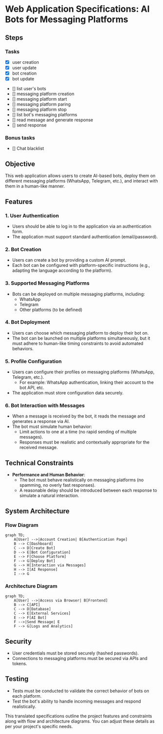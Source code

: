 # Web Application Specifications: AI Bots for Messaging Platforms

## Steps

### Tasks

- [x] user creation
- [x] user update
- [x] bot creation
- [x] bot update
- [] list user's bots
- [] messaging platform creation
- [] messaging platform start
- [] messaging platform paring
- [] messaging platform stop
- [] list bot's messaging platforms
- [] read message and generate response
- [] send response

### Bonus tasks

- [] Chat blacklist

## Objective

This web application allows users to create AI-based bots, deploy them on different messaging platforms (WhatsApp, Telegram, etc.), and interact with them in a human-like manner.

## Features

### 1. User Authentication

- Users should be able to log in to the application via an authentication form.
- The application must support standard authentication (email/password).

### 2. Bot Creation

- Users can create a bot by providing a custom AI prompt.
- Each bot can be configured with platform-specific instructions (e.g., adapting the language according to the platform).

### 3. Supported Messaging Platforms

- Bots can be deployed on multiple messaging platforms, including:
  - WhatsApp
  - Telegram
  - Other platforms (to be defined)

### 4. Bot Deployment

- Users can choose which messaging platform to deploy their bot on.
- The bot can be launched on multiple platforms simultaneously, but it must adhere to human-like timing constraints to avoid automated behaviors.

### 5. Profile Configuration

- Users can configure their profiles on messaging platforms (WhatsApp, Telegram, etc.).
  - For example: WhatsApp authentication, linking their account to the bot API, etc.
- The application must store configuration data securely.

### 6. Bot Interaction with Messages

- When a message is received by the bot, it reads the message and generates a response via AI.
- The bot must simulate human behavior:
  - Limit actions to one at a time (no rapid sending of multiple messages).
  - Responses must be realistic and contextually appropriate for the received message.

## Technical Constraints

- **Performance and Human Behavior**:
  - The bot must behave realistically on messaging platforms (no spamming, no overly fast responses).
  - A reasonable delay should be introduced between each response to simulate a natural interaction.
  
## System Architecture

### Flow Diagram

```mermaid
graph TD;
    A[User] -->|Account Creation| B[Authentication Page]
    B --> C[Dashboard]
    C --> D[Create Bot]
    D --> E[Bot Configuration]
    E --> F[Choose Platform]
    F --> G[Deploy Bot]
    G --> H[Interaction via Messages]
    H --> I[AI Response]
    I --> G
```

### Architecture Diagram

```mermaid
graph TD;
    A[User] -->|Access via Browser| B[Frontend]
    B --> C[API]
    C --> D[Database]
    C --> E[External Services]
    E --> F[AI Bot]
    F -->|Send Message| E
    F --> G[Logs and Analytics]
```

## Security

- User credentials must be stored securely (hashed passwords).
- Connections to messaging platforms must be secured via APIs and tokens.

## Testing

- Tests must be conducted to validate the correct behavior of bots on each platform.
- Test the bot's ability to handle incoming messages and respond realistically.

This translated specifications outline the project features and constraints along with flow and architecture diagrams. You can adjust these details as per your project's specific needs.
